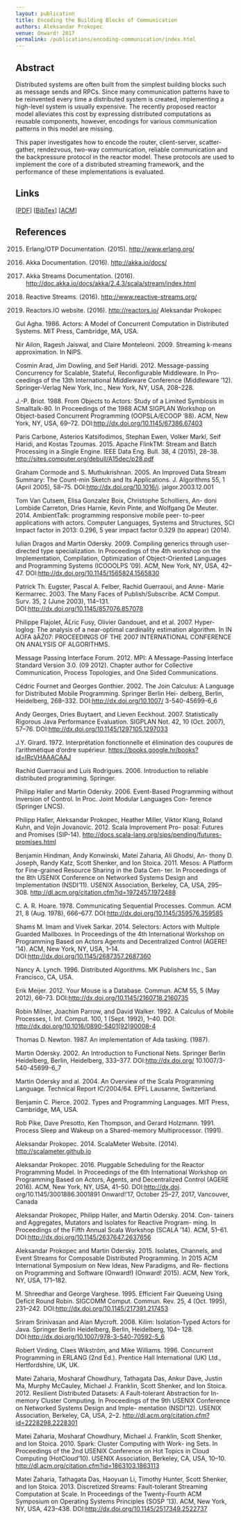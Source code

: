 ```yaml
---
layout: publication
title: Encoding the Building Blocks of Communication
authors: Aleksandar Prokopec
venue: Onward! 2017
permalink: /publications/encoding-communication/index.html
---
```



## Abstract

Distributed systems are often built from the simplest building blocks such as message
sends and RPCs. Since many communication patterns have to be reinvented every time a
distributed system is created, implementing a high-level system is usually expensive.
The recently proposed reactor model alleviates this cost by expressing distributed
computations as reusable components, however, encodings for various communication
patterns in this model are missing.

This paper investigates how to encode the router, client-server, scatter-gather, 
rendezvous, two-way communication, reliable communication and the backpressure protocol
in the reactor model. These protocols are used to implement the core of a distributed
streaming framework, and the performance of these implementations is evaluated.


## Links

\[[PDF](/resources/docs/encoding-communication.pdf)\]
\[[BibTex](/resources/docs/bibtex/encoding-communication.bib)\]
\[[ACM](https://dl.acm.org/citation.cfm?id=3133865)\]


## References

2015. Erlang/OTP Documentation. (2015). http://www.erlang.org/

2016. Akka Documentation. (2016). http://akka.io/docs/

2016. Akka Streams Documentation. (2016). http://doc.akka.io/docs/akka/2.4.3/scala/stream/index.html

2016. Reactive Streams. (2016). http://www.reactive-streams.org/

2016. Reactors.IO website. (2016). http://reactors.io/ Aleksandar Prokopec

Gul Agha. 1986. Actors: A Model of Concurrent Computation in Distributed Systems. MIT Press, Cambridge, MA, USA.

Nir Ailon, Ragesh Jaiswal, and Claire Monteleoni. 2009. Streaming k-means approximation. In NIPS.

Cosmin Arad, Jim Dowling, and Seif Haridi. 2012. Message-passing
Concurrency for Scalable, Stateful, Reconfigurable Middleware. In Pro-
ceedings of the 13th International Middleware Conference (Middleware
’12). Springer-Verlag New York, Inc., New York, NY, USA, 208–228.

J.-P. Briot. 1988. From Objects to Actors: Study of a Limited Symbiosis
in Smalltalk-80. In Proceedings of the 1988 ACM SIGPLAN Workshop
on Object-based Concurrent Programming (OOPSLA/ECOOP ’88). ACM,
New York, NY, USA, 69–72. DOI:http://dx.doi.org/10.1145/67386.67403

Paris Carbone, Asterios Katsifodimos, Stephan Ewen, Volker Markl,
Seif Haridi, and Kostas Tzoumas. 2015. Apache FlinkTM: Stream and
Batch Processing in a Single Engine. IEEE Data Eng. Bull. 38, 4 (2015),
28–38. http://sites.computer.org/debull/A15dec/p28.pdf

Graham Cormode and S. Muthukrishnan. 2005. An Improved Data
Stream Summary: The Count-min Sketch and Its Applications. J.
Algorithms 55, 1 (April 2005), 58–75. DOI:http://dx.doi.org/10.1016/j.
jalgor.2003.12.001

Tom Van Cutsem, Elisa Gonzalez Boix, Christophe Scholliers, An-
doni Lombide Carreton, Dries Harnie, Kevin Pinte, and Wolfgang De
Meuter. 2014. AmbientTalk: programming responsive mobile peer-
to-peer applications with actors. Computer Languages, Systems and
Structures, SCI Impact factor in 2013: 0.296, 5 year impact factor 0.329
(to appear) (2014).

Iulian Dragos and Martin Odersky. 2009. Compiling generics through
user-directed type specialization. In Proceedings of the 4th workshop
on the Implementation, Compilation, Optimization of Object-Oriented
Languages and Programming Systems (ICOOOLPS ’09). ACM, New York,
NY, USA, 42–47. DOI:http://dx.doi.org/10.1145/1565824.1565830

Patrick Th. Eugster, Pascal A. Felber, Rachid Guerraoui, and Anne-
Marie Kermarrec. 2003. The Many Faces of Publish/Subscribe. ACM
Comput. Surv. 35, 2 (June 2003), 114–131. DOI:http://dx.doi.org/10.1145/857076.857078

Philippe Flajolet, ÃĽric Fusy, Olivier Gandouet, and et al. 2007. Hyper-
loglog: The analysis of a near-optimal cardinality estimation algorithm.
In IN AOFA âĂŹ07: PROCEEDINGS OF THE 2007 INTERNATIONAL
CONFERENCE ON ANALYSIS OF ALGORITHMS.

Message Passing Interface Forum. 2012. MPI: A Message-Passing
Interface Standard Version 3.0. (09 2012). Chapter author for Collective
Communication, Process Topologies, and One Sided Communications.

Cédric Fournet and Georges Gonthier. 2002. The Join Calculus: A
Language for Distributed Mobile Programming. Springer Berlin Hei-
delberg, Berlin, Heidelberg, 268–332. DOI:http://dx.doi.org/10.1007/
3-540-45699-6_6

Andy Georges, Dries Buytaert, and Lieven Eeckhout. 2007. Statistically
Rigorous Java Performance Evaluation. SIGPLAN Not. 42, 10 (Oct. 2007),
57–76. DOI:http://dx.doi.org/10.1145/1297105.1297033

J.Y. Girard. 1972. Interprétation fonctionnelle et élimination des coupures
de l’arithmétique d’ordre supérieur. https://books.google.hr/books?id=IRcVHAAACAAJ

Rachid Guerraoui and Luís Rodrigues. 2006. Introduction to reliable
distributed programming. Springer.

Philipp Haller and Martin Odersky. 2006. Event-Based Programming
without Inversion of Control. In Proc. Joint Modular Languages Con-
ference (Springer LNCS).

Philipp Haller, Aleksandar Prokopec, Heather Miller, Viktor Klang,
Roland Kuhn, and Vojin Jovanovic. 2012. Scala Improvement Pro-
posal: Futures and Promises (SIP-14). http://docs.scala-lang.org/sips/pending/futures-promises.html

Benjamin Hindman, Andy Konwinski, Matei Zaharia, Ali Ghodsi, An-
thony D. Joseph, Randy Katz, Scott Shenker, and Ion Stoica. 2011.
Mesos: A Platform for Fine-grained Resource Sharing in the Data Cen-
ter. In Proceedings of the 8th USENIX Conference on Networked Systems
Design and Implementation (NSDI’11). USENIX Association, Berkeley,
CA, USA, 295–308. http://dl.acm.org/citation.cfm?id=1972457.1972488

C. A. R. Hoare. 1978. Communicating Sequential Processes. Commun.
ACM 21, 8 (Aug. 1978), 666–677. DOI:http://dx.doi.org/10.1145/359576.359585

Shams M. Imam and Vivek Sarkar. 2014. Selectors: Actors with Multiple
Guarded Mailboxes. In Proceedings of the 4th International Workshop
on Programming Based on Actors Agents and Decentralized Control
(AGERE! ’14). ACM, New York, NY, USA, 1–14. DOI:http://dx.doi.org/10.1145/2687357.2687360

Nancy A. Lynch. 1996. Distributed Algorithms. MK Publishers Inc.,
San Francisco, CA, USA.

Erik Meijer. 2012. Your Mouse is a Database. Commun. ACM 55, 5
(May 2012), 66–73. DOI:http://dx.doi.org/10.1145/2160718.2160735

Robin Milner, Joachim Parrow, and David Walker. 1992. A Calculus
of Mobile Processes, I. Inf. Comput. 100, 1 (Sept. 1992), 1–40. DOI:
http://dx.doi.org/10.1016/0890-5401(92)90008-4

Thomas D. Newton. 1987. An implementation of Ada tasking. (1987).

Martin Odersky. 2002. An Introduction to Functional Nets. Springer
Berlin Heidelberg, Berlin, Heidelberg, 333–377. DOI:http://dx.doi.org/
10.1007/3-540-45699-6_7

Martin Odersky and al. 2004. An Overview of the Scala Programming
Language. Technical Report IC/2004/64. EPFL Lausanne, Switzerland.

Benjamin C. Pierce. 2002. Types and Programming Languages. MIT
Press, Cambridge, MA, USA.

Rob Pike, Dave Presotto, Ken Thompson, and Gerard Holzmann.
1991. Process Sleep and Wakeup on a Shared-memory Multiprocessor.
(1991).

Aleksandar Prokopec. 2014. ScalaMeter Website. (2014). http://scalameter.github.io

Aleksandar Prokopec. 2016. Pluggable Scheduling for the Reactor
Programming Model. In Proceedings of the 6th International Workshop
on Programming Based on Actors, Agents, and Decentralized Control
(AGERE 2016). ACM, New York, NY, USA, 41–50. DOI:http://dx.doi.
org/10.1145/3001886.3001891
Onward!’17, October 25–27, 2017, Vancouver, Canada

Aleksandar Prokopec, Philipp Haller, and Martin Odersky. 2014. Con-
tainers and Aggregates, Mutators and Isolates for Reactive Program-
ming. In Proceedings of the Fifth Annual Scala Workshop (SCALA ’14).
ACM, 51–61. DOI:http://dx.doi.org/10.1145/2637647.2637656

Aleksandar Prokopec and Martin Odersky. 2015. Isolates, Channels,
and Event Streams for Composable Distributed Programming. In 2015
ACM International Symposium on New Ideas, New Paradigms, and Re-
flections on Programming and Software (Onward!) (Onward! 2015). ACM,
New York, NY, USA, 171–182.

M. Shreedhar and George Varghese. 1995. Efficient Fair Queueing
Using Deficit Round Robin. SIGCOMM Comput. Commun. Rev. 25, 4
(Oct. 1995), 231–242. DOI:http://dx.doi.org/10.1145/217391.217453

Sriram Srinivasan and Alan Mycroft. 2008. Kilim: Isolation-Typed
Actors for Java. Springer Berlin Heidelberg, Berlin, Heidelberg, 104–
128. DOI:http://dx.doi.org/10.1007/978-3-540-70592-5_6

Robert Virding, Claes Wikström, and Mike Williams. 1996. Concurrent
Programming in ERLANG (2nd Ed.). Prentice Hall International (UK)
Ltd., Hertfordshire, UK, UK.

Matei Zaharia, Mosharaf Chowdhury, Tathagata Das, Ankur Dave,
Justin Ma, Murphy McCauley, Michael J. Franklin, Scott Shenker, and
Ion Stoica. 2012. Resilient Distributed Datasets: A Fault-tolerant
Abstraction for In-memory Cluster Computing. In Proceedings of
the 9th USENIX Conference on Networked Systems Design and Imple-
mentation (NSDI’12). USENIX Association, Berkeley, CA, USA, 2–2.
http://dl.acm.org/citation.cfm?id=2228298.2228301

Matei Zaharia, Mosharaf Chowdhury, Michael J. Franklin, Scott
Shenker, and Ion Stoica. 2010. Spark: Cluster Computing with Work-
ing Sets. In Proceedings of the 2nd USENIX Conference on Hot Topics in
Cloud Computing (HotCloud’10). USENIX Association, Berkeley, CA,
USA, 10–10. http://dl.acm.org/citation.cfm?id=1863103.1863113

Matei Zaharia, Tathagata Das, Haoyuan Li, Timothy Hunter, Scott
Shenker, and Ion Stoica. 2013. Discretized Streams: Fault-tolerant
Streaming Computation at Scale. In Proceedings of the Twenty-Fourth
ACM Symposium on Operating Systems Principles (SOSP ’13). ACM,
New York, NY, USA, 423–438. DOI:http://dx.doi.org/10.1145/2517349.2522737

